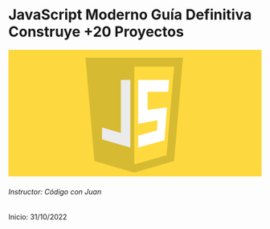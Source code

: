 # JavaScript Moderno Guía Definitiva Construye +20 Proyectos
![Landing Page Semana del Voluntariado](cover_course_js.png)
###### Instructor: Código con Juan
Inicio: 31/10/2022
